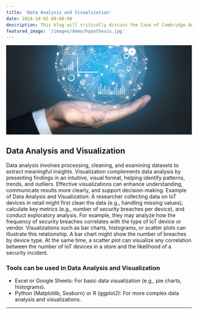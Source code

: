 ```yaml
---
title: 'Data Analysis and Visualization'
date: 2024-10-02 00:00:00
description: This blog will critically discuss the Case of Cambridge Analytica
featured_image: '/images/demo/hypothesis.jpg'
---
```


![](/images/demo/dataA.jpg)

## Data Analysis and Visualization

Data analysis involves processing, cleaning, and examining datasets to extract meaningful insights. Visualization complements data analysis by presenting findings in an intuitive, visual format, helping identify patterns, trends, and outliers. Effective visualizations can enhance understanding, communicate results more clearly, and support decision-making.
Example of Data Analysis and Visualization: A researcher collecting data on IoT devices in retail might first clean the data (e.g., handling missing values), calculate key metrics (e.g., number of security breaches per device), and conduct exploratory analysis. For example, they may analyze how the frequency of security breaches correlates with the type of IoT device or vendor. Visualizations such as bar charts, histograms, or scatter plots can illustrate this relationship. A bar chart might show the number of breaches by device type. At the same time, a scatter plot can visualize any correlation between the number of IoT devices in a store and the likelihood of a security incident.

### Tools can be used in Data Analysis and Visualization 

- Excel or Google Sheets: For basic data visualization (e.g., pie charts, histograms).
- Python (Matplotlib, Seaborn) or R (ggplot2): For more complex data analysis and visualizations.

---
